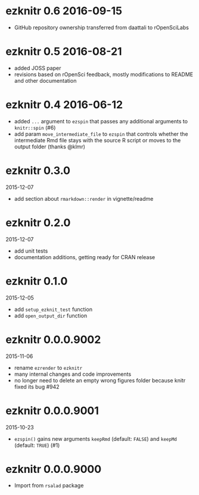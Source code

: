 # ezknitr 0.6 2016-09-15

- GitHub repository ownership transferred from daattali to rOpenSciLabs

# ezknitr 0.5 2016-08-21

- added JOSS paper
- revisions based on rOpenSci feedback, mostly modifications to README and other documentation

# ezknitr 0.4 2016-06-12

- added `...` argument to `ezspin` that passes any additional arguments to `knitr::spin` (#6)
- add param `move_intermediate_file` to `ezspin` that controls whether the intermediate Rmd file stays with the source R script or moves to the output folder (thanks @klmr)  

# ezknitr 0.3.0

2015-12-07

- add section about `rmarkdown::render` in vignette/readme

# ezknitr 0.2.0

2015-12-07

- add unit tests
- documentation additions, getting ready for CRAN release

# ezknitr 0.1.0

2015-12-05

- add `setup_ezknit_test` function
- add `open_output_dir` function

# ezknitr 0.0.0.9002

2015-11-06

- rename `ezrender` to `ezknitr`
- many internal changes and code improvements
- no longer need to delete an empty wrong figures folder because knitr fixed its bug #942 

# ezknitr 0.0.0.9001

2015-10-23

- `ezspin()` gains new arguments `keepRmd` (default: `FALSE`) and `keepMd` (default: `TRUE`) (#1)

# ezknitr 0.0.0.9000

- Import from `rsalad` package
